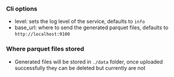 ### Cli options
- level: sets the log level of the service, defaults to `info`
- base_url: where to send the generated parquet files, defaults to `http://localhost:9100`


### Where parquet files stored
- Generated files will be stored in `./data` folder, once uploaded successfully they can be deleted but currently are not
